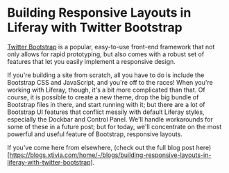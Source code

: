 # Building Responsive Layouts in Liferay with Twitter Bootstrap

[Twitter Bootstrap](http://twitter.github.com/bootstrap/) is a popular, easy-to-use front-end framework that not only allows for rapid prototyping, but also comes with a robust set of features that let you easily implement a responsive design.

If you're building a site from scratch, all you have to do is include the Bootstrap CSS and JavaScript, and you're off to the races! When you're working with Liferay, though, it's a bit more complicated than that. Of course, it is possible to create a new theme, drop the big bundle of Bootstrap files in there, and start running with it; but there are a lot of Bootstrap UI features that conflict messily with default Liferay styles, especially the Dockbar and Control Panel. We'll handle workarounds for some of these in a future post; but for today, we'll concentrate on the most powerful and useful feature of Bootstrap, responsive layouts.

If you've come here from elsewhere, (check out the full blog post here)[https://blogs.xtivia.com/home/-/blogs/building-responsive-layouts-in-liferay-with-twitter-bootstrap].
